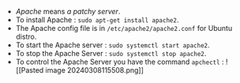 - *Apache* means *a patchy server*.
- To install Apache : `sudo apt-get install apache2`.
- The Apache config file is in `/etc/apache2/apache2.conf` for Ubuntu distro.
- To start the Apache server : `sudo systemctl start apache2`.
- To stop the Apache Server : `sudo systemctl stop apache2`.
- To control the Apache Server you have the command `apchectl` :
  ![[Pasted image 20240308115508.png]]

